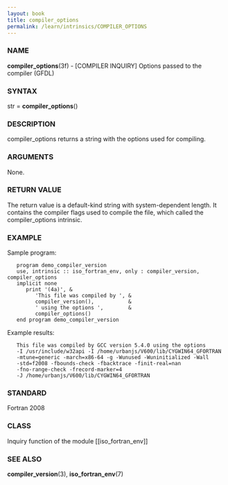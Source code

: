 ```yaml
---
layout: book
title: compiler_options
permalink: /learn/intrinsics/COMPILER_OPTIONS
---
```

### NAME

__compiler\_options__(3f) - \[COMPILER INQUIRY\] Options passed to the compiler
(GFDL)

### SYNTAX

str = __compiler\_options__()

### DESCRIPTION

compiler\_options returns a string with the options used for compiling.

### ARGUMENTS

None.

### RETURN VALUE

The return value is a default-kind string with system-dependent length.
It contains the compiler flags used to compile the file, which called
the compiler\_options intrinsic.

### EXAMPLE

Sample program:

```
   program demo_compiler_version
   use, intrinsic :: iso_fortran_env, only : compiler_version, compiler_options
   implicit none
      print '(4a)', &
         'This file was compiled by ', &
         compiler_version(),           &
         ' using the options ',        &
         compiler_options()
   end program demo_compiler_version
```

Example results:

```
   This file was compiled by GCC version 5.4.0 using the options
   -I /usr/include/w32api -I /home/urbanjs/V600/lib/CYGWIN64_GFORTRAN
   -mtune=generic -march=x86-64 -g -Wunused -Wuninitialized -Wall
   -std=f2008 -fbounds-check -fbacktrace -finit-real=nan
   -fno-range-check -frecord-marker=4
   -J /home/urbanjs/V600/lib/CYGWIN64_GFORTRAN
```

### STANDARD

Fortran 2008

### CLASS

Inquiry function of the module \[\[iso\_fortran\_env\]\]

### SEE ALSO

__compiler\_version__(3), __iso\_fortran\_env__(7)
